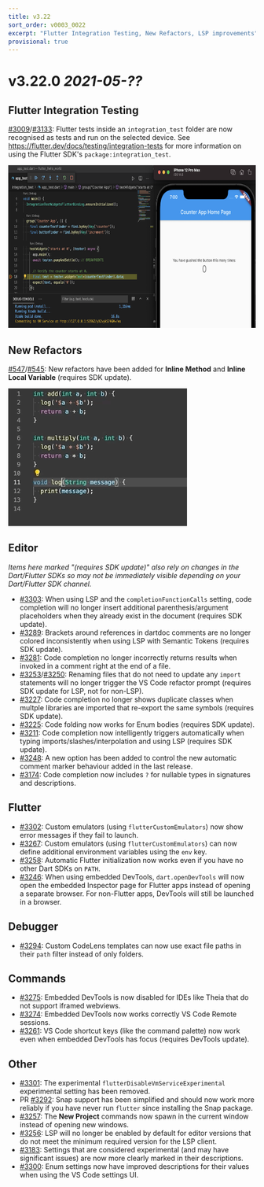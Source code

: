 ```yaml
---
title: v3.22
sort_order: v0003_0022
excerpt: "Flutter Integration Testing, New Refactors, LSP improvements"
provisional: true
---
```


# v3.22.0 *2021-05-??*


## Flutter Integration Testing

[#3009](https://github.com/Dart-Code/Dart-Code/issues/3009)/[#3133](https://github.com/Dart-Code/Dart-Code/issues/3133): Flutter tests inside an `integration_test` folder are now recognised as tests and run on the selected device. See https://flutter.dev/docs/testing/integration-tests for more information on using the Flutter SDK's `package:integration_test`.

<img src="/images/release_notes/v3.22/integration_test.png" width="700" height="331" />

## New Refactors

[#547](https://github.com/Dart-Code/Dart-Code/issues/547)/[#545](https://github.com/Dart-Code/Dart-Code/issues/545): New refactors have been added for **Inline Method** and **Inline Local Variable** (requires SDK update).

<img src="/images/release_notes/v3.22/refactor_inline_method.gif" width="364" height="280" />

## Editor

_Items here marked "(requires SDK update)" also rely on changes in the Dart/Flutter SDKs so may not be immediately visible depending on your Dart/Flutter SDK channel._

- [#3303](https://github.com/Dart-Code/Dart-Code/issues/3303): When using LSP and the `completionFunctionCalls` setting, code completion will no longer insert additional parenthesis/argument placeholders when they already exist in the document (requires SDK update).
- [#3289](https://github.com/Dart-Code/Dart-Code/issues/3289): Brackets around references in dartdoc comments are no longer colored inconsistently when using LSP with Semantic Tokens (requires SDK update).
- [#3281](https://github.com/Dart-Code/Dart-Code/issues/3281): Code completion no longer incorrectly returns results when invoked in a comment right at the end of a file.
- [#3253](https://github.com/Dart-Code/Dart-Code/issues/3253)/[#3250](https://github.com/Dart-Code/Dart-Code/issues/3250): Renaming files that do not need to update any `import` statements will no longer trigger the VS Code refactor prompt (requires SDK update for LSP, not for non-LSP).
- [#3227](https://github.com/Dart-Code/Dart-Code/issues/3227): Code completion no longer shows duplicate classes when multple libraries are imported that re-export the same symbols (requires SDK update).
- [#3225](https://github.com/Dart-Code/Dart-Code/issues/3225): Code folding now works for Enum bodies (requires SDK update).
- [#3211](https://github.com/Dart-Code/Dart-Code/issues/3211): Code completion now intelligently triggers automatically when typing imports/slashes/interpolation and using LSP (requires SDK update).
- [#3248](https://github.com/Dart-Code/Dart-Code/issues/3248): A new option has been added to control the new automatic comment marker behaviour added in the last release.
- [#3174](https://github.com/Dart-Code/Dart-Code/issues/3174): Code completion now includes `?` for nullable types in signatures and descriptions.

## Flutter

- [#3302](https://github.com/Dart-Code/Dart-Code/issues/3302): Custom emulators (using `flutterCustomEmulators`) now show error messages if they fail to launch.
- [#3267](https://github.com/Dart-Code/Dart-Code/issues/3267): Custom emulators (using `flutterCustomEmulators`) can now define additional environment variables using the `env` key.
- [#3258](https://github.com/Dart-Code/Dart-Code/issues/3258): Automatic Flutter initialization now works even if you have no other Dart SDKs on `PATH`.
- [#3246](https://github.com/Dart-Code/Dart-Code/issues/3246): When using embedded DevTools, `dart.openDevTools` will now open the embedded Inspector page for Flutter apps instead of opening a separate browser. For non-Flutter apps, DevTools will still be launched in a browser.

## Debugger

- [#3294](https://github.com/Dart-Code/Dart-Code/issues/3294): Custom CodeLens templates can now use exact file paths in their `path` filter instead of only folders.

## Commands

- [#3275](https://github.com/Dart-Code/Dart-Code/issues/3275): Embedded DevTools is now disabled for IDEs like Theia that do not support iframed webviews.
- [#3274](https://github.com/Dart-Code/Dart-Code/issues/3274): Embedded DevTools now works correctly VS Code Remote sessions.
- [#3261](https://github.com/Dart-Code/Dart-Code/issues/3261): VS Code shortcut keys (like the command palette) now work even when embedded DevTools has focus (requires DevTools update).

## Other

- [#3301](https://github.com/Dart-Code/Dart-Code/issues/3301): The experimental `flutterDisableVmServiceExperimental` experimental setting has been removed.
- PR [#3292](https://github.com/Dart-Code/Dart-Code/issues/3292): Snap support has been simplified and should now work more reliably if you have never run `flutter` since installing the Snap package.
- [#3257](https://github.com/Dart-Code/Dart-Code/issues/3257): The **New Project** commands now spawn in the current window instead of opening new windows.
- [#3256](https://github.com/Dart-Code/Dart-Code/issues/3256): LSP will no longer be enabled by default for editor versions that do not meet the minimum required version for the LSP client.
- [#3183](https://github.com/Dart-Code/Dart-Code/issues/3183): Settings that are considered experimental (and may have significant issues) are now more clearly marked in their descriptions.
- [#3300](https://github.com/Dart-Code/Dart-Code/issues/3300): Enum settings now have improved descriptions for their values when using the VS Code settings UI.
